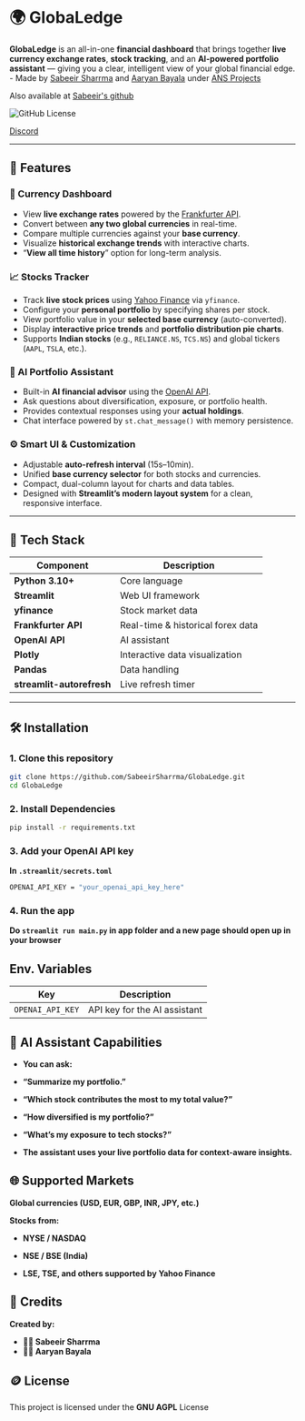 # 🌍 GlobaLedge

**GlobaLedge** is an all-in-one **financial dashboard** that brings together **live currency exchange rates**, **stock tracking**, and an **AI-powered portfolio assistant** — giving you a clear, intelligent view of your global financial edge. - Made by [Sabeeir Sharrma](https://github.com/SabeeirSharrma) and [Aaryan Bayala](https://github.com/Aaryan792) under [ANS Projects](https://github.com/ANS-Projects/)

Also available at [Sabeeir's github](https://github.com/SabeeirSharrma/GlobaLedge)

![GitHub License](https://img.shields.io/github/license/SabeeirSharrma/GlobaLedge)

[Discord](https://discord.gg/CN5datVbF4)


---

## 🚀 Features

### 💱 Currency Dashboard
- View **live exchange rates** powered by the [Frankfurter API](https://www.frankfurter.app/).  
- Convert between **any two global currencies** in real-time.  
- Compare multiple currencies against your **base currency**.  
- Visualize **historical exchange trends** with interactive charts.  
- “**View all time history**” option for long-term analysis.  

### 📈 Stocks Tracker
- Track **live stock prices** using [Yahoo Finance](https://finance.yahoo.com/) via `yfinance`.  
- Configure your **personal portfolio** by specifying shares per stock.  
- View portfolio value in your **selected base currency** (auto-converted).  
- Display **interactive price trends** and **portfolio distribution pie charts**.  
- Supports **Indian stocks** (e.g., `RELIANCE.NS`, `TCS.NS`) and global tickers (`AAPL`, `TSLA`, etc.).  

### 🤖 AI Portfolio Assistant
- Built-in **AI financial advisor** using the [OpenAI API](https://platform.openai.com/).  
- Ask questions about diversification, exposure, or portfolio health.  
- Provides contextual responses using your **actual holdings**.  
- Chat interface powered by `st.chat_message()` with memory persistence.  

### ⚙️ Smart UI & Customization
- Adjustable **auto-refresh interval** (15s–10min).  
- Unified **base currency selector** for both stocks and currencies.  
- Compact, dual-column layout for charts and data tables.  
- Designed with **Streamlit’s modern layout system** for a clean, responsive interface.  

---

## 🧩 Tech Stack

| Component | Description |
|------------|--------------|
| **Python 3.10+** | Core language |
| **Streamlit** | Web UI framework |
| **yfinance** | Stock market data |
| **Frankfurter API** | Real-time & historical forex data |
| **OpenAI API** | AI assistant |
| **Plotly** | Interactive data visualization |
| **Pandas** | Data handling |
| **streamlit-autorefresh** | Live refresh timer |

---

## 🛠️ Installation

### 1. Clone this repository
```bash
git clone https://github.com/SabeeirSharrma/GlobaLedge.git
cd GlobaLedge
```

### 2. Install Dependencies
```bash
pip install -r requirements.txt
```

### 3. Add your OpenAI API key
**In `.streamlit/secrets.toml`**
```bash
OPENAI_API_KEY = "your_openai_api_key_here"
```

### 4. Run the app
**Do `streamlit run main.py` in app folder and a new page should open up in your browser**

## Env. Variables

| Key              | Description                                                               |
| ---------------- | ------------------------------------------------------------------------- |
| `OPENAI_API_KEY` | API key for the AI assistant                                              |

## 🧠 AI Assistant Capabilities

+  **You can ask:**

+  **“Summarize my portfolio.”**

+  **“Which stock contributes the most to my total value?”**

+  **“How diversified is my portfolio?”**

+  **“What’s my exposure to tech stocks?”**

+  **The assistant uses your live portfolio data for context-aware insights.**

## 🌐 Supported Markets

**Global currencies (USD, EUR, GBP, INR, JPY, etc.)**

**Stocks from:**

-  **NYSE / NASDAQ**

-  **NSE / BSE (India)**

-  **LSE, TSE, and others supported by Yahoo Finance**

## 📸 Credits

**Created by:**

-  **🧑‍💻 Sabeeir Sharrma**
-  **🧑‍💻 Aaryan Bayala**

## 🪙 License

This project is licensed under the **GNU AGPL** License
